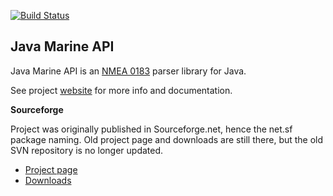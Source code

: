 [![Build Status](https://travis-ci.org/ktuukkan/marine-api.png)](https://travis-ci.org/ktuukkan/marine-api)

Java Marine API
---------------

Java Marine API is an [NMEA 0183](http://en.wikipedia.org/wiki/NMEA_0183) parser library for Java. 

See project [website](http://ktuukkan.github.io/marine-api/) for more info and documentation.

**Sourceforge**

Project was originally published in Sourceforge.net, hence the net.sf package naming. Old project page and downloads are still there, but the old SVN repository is no longer updated.

* [Project page](http://sf.net/projects/marineapi/)
* [Downloads](https://sourceforge.net/projects/marineapi/files/Releases/)
